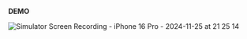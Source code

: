 **DEMO**

![Simulator Screen Recording - iPhone 16 Pro - 2024-11-25 at 21 25 14](https://github.com/user-attachments/assets/6867f9e8-35a2-411f-87dc-965297d9c079)
